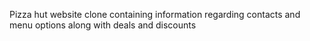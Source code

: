 Pizza hut website clone containing information regarding contacts and menu options along with deals and discounts

